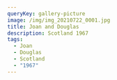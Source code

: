 ```yaml
---
queryKey: gallery-picture
image: /img/img_20210722_0001.jpg
title: Joan and Douglas
description: Scotland 1967
tags:
  - Joan
  - Douglas
  - Scotland
  - "1967"
---
```

